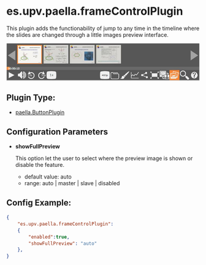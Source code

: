 # es.upv.paella.frameControlPlugin

This plugin adds the functionability of jump to any time in the timeline where the slides are changed through a little images preview interface.

![](images/frameControlPlugin.jpg)

## Plugin Type:
- [paella.ButtonPlugin](../developer/plugin_types.md)

## Configuration Parameters

* **showFullPreview**

	This option let the user to select where the preview image is shown or disable the feature.
	- default value: auto
	- range: auto | master | slave | disabled


## Config Example:

```json
{
	"es.upv.paella.frameControlPlugin": 
	{
		"enabled":true,
		"showFullPreview": "auto"
	},
}
```
